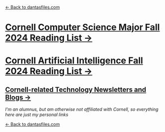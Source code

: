 
[← Back to dantasfiles.com](https://dantasfiles.com)

# [Cornell Computer Science Major Fall 2024 Reading List →](https://dantasfiles.com/cornell/cornell-cs-major-reading-list-fall-2024)

# [Cornell Artificial Intelligence Fall 2024 Reading List →](https://dantasfiles.com/cornell/cornell-ai-minor-reading-list-fall-2024)

## [Cornell-related Technology Newsletters and Blogs →](https://dantasfiles.com/cornell/cornell-cs-blogs)

*I'm an alumnus, but am otherwise not affiliated with Cornell, so everything here are just my personal links*

[← Back to dantasfiles.com](https://dantasfiles.com)

